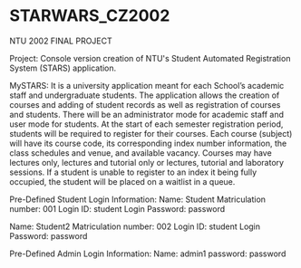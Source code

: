 # STARWARS_CZ2002
NTU 2002 FINAL PROJECT

Project:
Console version creation of NTU's Student Automated Registration System (STARS) application.

MySTARS:
It is a university application meant for each School’s academic staff and undergraduate students. The application allows the creation of courses and adding of student records as well as registration of courses and students. There will be an administrator mode for academic staff and user mode for students. At the start of each semester registration period, students will be required to register for their courses. Each course (subject) will have its course code, its corresponding index number information, the class schedules and venue, and available vacancy. Courses may have lectures only, lectures and tutorial only or lectures, tutorial and laboratory sessions. If a student is unable to register to an index it being fully occupied, the student will be placed on a waitlist in a queue.

Pre-Defined Student Login Information:
Name: Student
Matriculation number: 001
Login ID: student
Login Password: password

Name: Student2
Matriculation number: 002
Login ID: student
Login Password: password

Pre-Defined Admin Login Information:
Name: admin1
password: password
